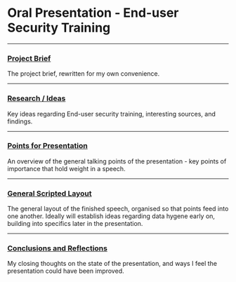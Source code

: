 # Oral Presentation - End-user Security Training
---

### [Project Brief](Brief.md)
The project brief, rewritten for my own convenience.

---

### [Research / Ideas](Research.md)
Key ideas regarding End-user security training, interesting sources, and findings.

---

### [Points for Presentation](Talking-Points.md)
An overview of the general talking points of the presentation - key points of importance that hold weight in a speech.

---

### [General Scripted Layout]()
The general layout of the finished speech, organised so that points feed into one another. Ideally will establish ideas regarding data hygene early on, building into specifics later in the presentation.

---

### [Conclusions and Reflections](conclusions.md)
My closing thoughts on the state of the presentation, and ways I feel the presentation could have been improved.

